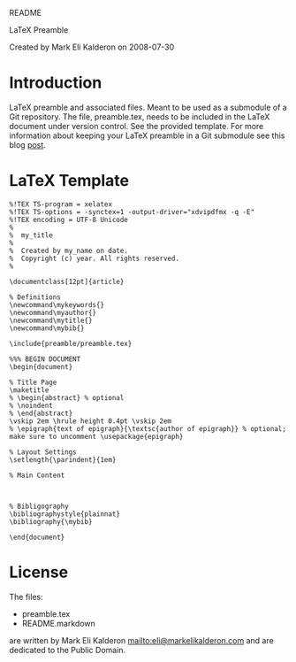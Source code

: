 README

LaTeX Preamble

Created by Mark Eli Kalderon on 2008-07-30

# Introduction

LaTeX preamble and associated files. Meant to be used as a submodule of a Git repository. The file, preamble.tex, needs to be included in the LaTeX document under version control. See the provided template. For more information about keeping your LaTeX preamble in a Git submodule see this blog [post](http://markelikalderon.com/blog/2008/07/31/keeping-your-latex-preamble-in-a-git-submodule/).

# LaTeX Template

    %!TEX TS-program = xelatex 
    %!TEX TS-options = -synctex=1 -output-driver="xdvipdfmx -q -E"
    %!TEX encoding = UTF-8 Unicode
    %
    %  my_title
    %
    %  Created by my_name on date.
    %  Copyright (c) year. All rights reserved.
    %
    
    \documentclass[12pt]{article} 
    
    % Definitions
    \newcommand\mykeywords{} 
    \newcommand\myauthor{} 
    \newcommand\mytitle{}
    \newcommand\mybib{}
    
    \include{preamble/preamble.tex}
    
    %%% BEGIN DOCUMENT
    \begin{document}

    % Title Page
    \maketitle
    % \begin{abstract} % optional
    % \noindent
    % \end{abstract} 
    \vskip 2em \hrule height 0.4pt \vskip 2em
    % \epigraph{text of epigraph}{\textsc{author of epigraph}} % optional; make sure to uncomment \usepackage{epigraph}
    
    % Layout Settings
    \setlength{\parindent}{1em}

    % Main Content
    
    
    
    % Bibligography
    \bibliographystyle{plainnat} 
    \bibliography{\mybib} 
    
    \end{document}

# License

The files:

* preamble.tex
* README.markdown

are written by Mark Eli Kalderon <mailto:eli@markelikalderon.com> and are dedicated to the Public Domain.
